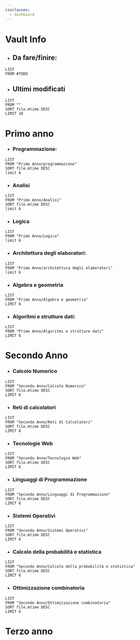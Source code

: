 ```yaml
---
cssclasses:
  - dashboard
---
```

# Vault Info


- ## Da fare/finire: 
```dataview
LIST
FROM #TODO
```

- ## Ultimi modificati
  
```dataview
LIST 
FROM ""
SORT file.mtime DESC
LIMIT 10
```
# Primo anno

- ### Programmazione: 
  
```dataview
LIST
FROM "Primo Anno/programmazione" 
SORT file.mtime DESC
limit 6
```
- ### Analisi
  
```dataview
LIST 
FROM "Primo Anno/Analisi"
SORT file.mtime DESC
limit 6
```

- ### Logica 
  
```dataview
LIST 
FROM "Primo Anno/Logica" 
limit 6
```

- ### Architettura degli elaboratori:
  
```dataview
LIST
FROM "Primo Anno/architettura degli elaboratori"
limit 6
```

- ### Algebra e geometria
```dataview 
LIST
FROM "Primo Anno/Algebra e geometria"
LIMIT 6
```

- ### Algoritmi e strutture dati:
```dataview
LIST
FROM "Primo Anno/Algoritmi e strutture dati"
LIMIT 6
```


# Secondo Anno



- ### Calcolo Numerico
  
```dataview
LIST
FROM "Secondo Anno/Calcolo Numerico"
SORT file.mtime DESC
LIMIT 6
```

- ### Reti di calcolatori
  
```dataview
LIST
FROM "Secondo Anno/Reti di Calcolatori"
SORT file.mtime DESC
LIMIT 6
```

- ### Tecnologie Web
```dataview
LIST
FROM "Secondo Anno/Tecnologie Web"
SORT file.mtime DESC
LIMIT 6
```

- ### Linguaggi di Programmazione
  
```dataview
LIST
FROM "Secondo Anno/Linguaggi di Programmazione"
SORT file.mtime DESC
LIMIT 6
```

- ### Sistemi Operativi
```dataview
LIST
FROM "Secondo Anno/Sistemi Operativi"
SORT file.mtime DESC
LIMIT 6
```

- ### Calcolo della probabilità e statistica
  
```dataview
LIST
FROM "Secondo Anno/Calcolo della probabilità e statistica"
SORT file.mtime DESC
LIMIT 6
```

- ### Ottimizzazione combinatoria
  
```dataview 
LIST
FROM "Secondo Anno/Ottimizzazione combinatoria"
SORT file.mtime DESC
LIMIT 6
```

# Terzo anno


